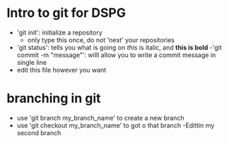 # Intro to git for DSPG
- 'git init': initialize a repository
    - only type this once, do not 'nest' your repositories
- 'git status': tells you what is going on
*this* is italic, and **this is bold**
    -'git commit -m "message"': willl allow you to write
       a commit message in single line
- edit this file however you want
# branching in git
- use 'git branch my_branch_name' to create a new branch
- use 'git checkout my_branch_name' to got o that branch
-Edittin my second branch

